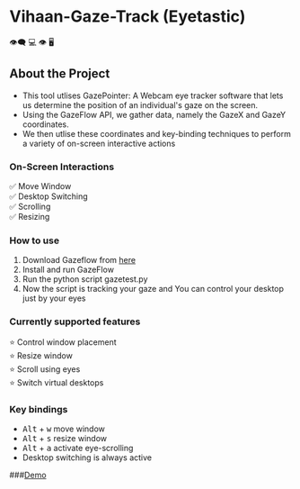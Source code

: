 # Vihaan-Gaze-Track (Eyetastic)
:eye_speech_bubble: :computer: :eye: :desktop_computer:

## About the Project
- This tool utlises GazePointer: A Webcam eye tracker software that lets us determine the position of an individual's gaze on the screen. 
- Using the GazeFlow API, we gather data, namely the GazeX and GazeY coordinates.
- We then utlise these coordinates and key-binding techniques to perform a variety of on-screen interactive actions 

### On-Screen Interactions<br/>
 ✅ Move Window<br/>
 ✅ Desktop Switching<br/>
 ✅ Scrolling<br/>
 ✅ Resizing<br/>


### How to use
1. Download Gazeflow from [here](https://drive.google.com/file/d/1yuGFHnPVP8hCV2-qC6-u1R9OtL0Bzhre/view?usp=sharing)
2. Install and run GazeFlow
3. Run the python script gazetest.py
4. Now the script is tracking your gaze and You can control your desktop just by your eyes


### Currently supported features<br/>
 ⭐️ Control window placement<br/>
 ⭐️ Resize window<br/>
 ⭐️ Scroll using eyes<br/>
 ⭐️ Switch virtual desktops<br/>

### Key bindings
- <kbd>Alt</kbd> + <kbd>w</kbd> move window
- <kbd>Alt</kbd> + <kbd>s</kbd> resize window
- <kbd>Alt</kbd> + <kbd>a</kbd> activate eye-scrolling
- Desktop switching is always active<br/>

###[Demo](https://www.youtube.com/watch?v=wi_Zo3Xchi8)
